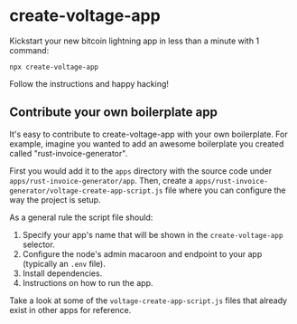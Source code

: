# create-voltage-app

Kickstart your new bitcoin lightning app in less than a minute with 1 command:

```
npx create-voltage-app
```

Follow the instructions and happy hacking!

## Contribute your own boilerplate app

It's easy to contribute to create-voltage-app with your own boilerplate.
For example, imagine you wanted to add an awesome boilerplate you created called "rust-invoice-generator".

First you would add it to the `apps` directory with the source code under `apps/rust-invoice-generator/app`. Then, create a `apps/rust-invoice-generator/voltage-create-app-script.js` file where you can configure the way the project is setup.

As a general rule the script file should:

1. Specify your app's name that will be shown in the `create-voltage-app` selector.
2. Configure the node's admin macaroon and endpoint to your app (typically an `.env` file).
3. Install dependencies.
4. Instructions on how to run the app.

Take a look at some of the `voltage-create-app-script.js` files that already exist in other apps for reference.
